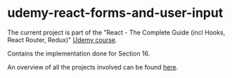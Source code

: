# udemy-react-forms-and-user-input

The current project is part of the "React - The Complete Guide (incl Hooks, React Router, Redux)" [Udemy course](https://www.udemy.com/course/react-the-complete-guide-incl-redux/).

Contains the implementation done for Section 16.

An overview of all the projects involved can be found [here](../../..).
